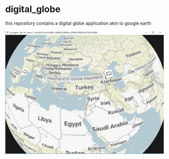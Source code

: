 # digital_globe

this repository contains a digital globe application akin to google earth

![Screen Shot 1](scr1.jpg?raw=true "screen shot 1")
